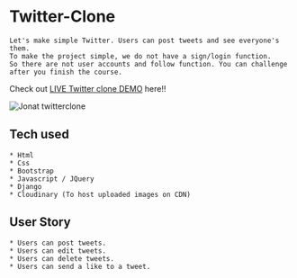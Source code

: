 # Twitter-Clone

```
Let's make simple Twitter. Users can post tweets and see everyone's them.
To make the project simple, we do not have a sign/login function.
So there are not user accounts and follow function. You can challenge after you finish the course.
```
Check out [LIVE Twitter clone DEMO](https://twitterclone-jonathan.herokuapp.com/) here!!

![Jonat twitterclone](https://user-images.githubusercontent.com/88953480/151887430-06e99ef5-a829-41b0-aa70-6e8b0f533d25.png)




## Tech used
```
* Html
* Css
* Bootstrap
* Javascript / JQuery
* Django
* Cloudinary (To host uploaded images on CDN)
```
## User Story
```
* Users can post tweets.
* Users can edit tweets.
* Users can delete tweets.
* Users can send a like to a tweet.
```
